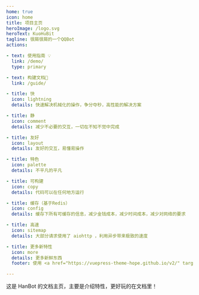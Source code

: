 ```yaml
---
home: true
icon: home
title: 项目主页
heroImage: /logo.svg
heroText: KuoHuBit
tagline: 很屑很屑的一个QQBot
actions:

- text: 使用指南 💡
  link: /demo/
  type: primary

- text: 构建文档🏢
  link: /guide/

- title: 快
  icon: lightning
  details: 快速解决机械化的操作，争分夺秒，高性能的解决方案

- title: 静
  icon: comment
  details: 减少不必要的交互，一切在不知不觉中完成

- title: 友好
  icon: layout
  details: 友好的交互，易懂易操作

- title: 特色
  icon: palette
  details: 不平凡的平凡

- title: 可构建
  icon: copy
  details: 代码可以在任何地方运行

- title: 缓存（基于Redis）
  icon: config
  details: 缓存下所有可缓存的信息，减少金钱成本，减少时间成本，减少对网络的要求

- title: 高速
  icon: sitemap
  details: 大部分请求使用了 aiohttp ，利用异步带来极致的速度

- title: 更多新特性
  icon: more
  details: 更多新鲜东西
  footer: 使用 <a href="https://vuepress-theme-hope.github.io/v2/" target="_blank">VuePress Theme Hope</a> 主题 | MIT 协议, 版权所有 © 2019-present Mr.Hope | 这套 <a href="https://v2.vuepress.vuejs.org/zh/" target="_blank">VuePress</a> 主题真的很好看，很美观，你也快去试试吧！

---
```


这是 HanBot 的文档主页，主要是介绍特性，更好玩的在文档里！